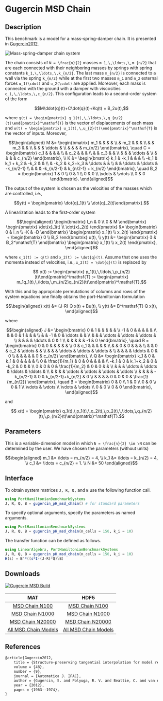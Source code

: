 # Gugercin MSD Chain

## Description

This benchmark is a model for a mass-spring-damper chain. It is presented in [Gugercin2012](#References).

![Mass-spring-damper chain system](assets/MSD_Chain.png)

The chain consists of ``N = \frac{n}{2}`` masses ``m_1,\,\ldots,\,m_{n/2}`` that are each connected with their neighboring masses by springs with spring constants ``k_1,\,\ldots,\,k_{n/2}``. The last mass ``m_{n/2}`` is connected to a wall via the spring ``k_{n/2}`` while at the first two masses ``m_1`` and ``m_2`` external forces ``u_1(\cdot)`` and ``u_2(\cdot)`` are applied. Moreover, each mass is connected with the ground with a damper with viscosities ``c_1,\,\ldots,\,c_{n/2}``. This configuration leads to a second-order system of the form
```math
M\ddot{q}(t)+C\dot{q}(t)+Kq(t) = B_2u(t),
```
where ``q(t) = \begin{pmatrix} q_1(t),\,\ldots,\,q_{n/2}(t)\end{pmatrix}^\mathsf{T}`` is the vector of displacements of each mass and ``u(t) = \begin{pmatrix} u_1(t),\,u_{2}(t)\end{pmatrix}^\mathsf{T}`` is the vector of inputs. Moreover, 
```math
\begin{aligned}
M &= \begin{bmatrix} m_1 & & & & \\ & m_2 & & & \\ & & m_3 & & \\ & & & \ddots & \\ & & & & m_{n/2} \end{bmatrix}, \quad C = \begin{bmatrix} c_1 & & & & \\ & c_2 & & & \\ & & c_3 & & \\ & & & \ddots & \\ & & & & c_{n/2} \end{bmatrix}, \\
K &= \begin{bmatrix} k_1 & -k_1 & & & \\ -k_1 & k_1 + k_2 & -k_2 & & \\ & -k_2 & k_2+k_3 & \ddots & & \\ & & \ddots & \ddots & -k_{n/2-1} \\ & & & -k_{n/2-1} & k_{n/2-1} + k_{n/2} \end{bmatrix}, \quad B_2 = \begin{bmatrix} 1 & 0 \\
0 & 1 \\ 0 & 0 \\ \vdots & \vdots \\ 0 & 0 \end{bmatrix}.
\end{aligned}
```

The output of the system is chosen as the velocities of the masses which are controlled, i.e.,
```math
y(t) = \begin{pmatrix} \dot{q}_1(t) \\ \dot{q}_2(t)\end{pmatrix}.
```

A linearization leads to the first-order system
```math
\begin{aligned}
\begin{bmatrix} I_n & 0 \\ 0 & M \end{bmatrix} \begin{pmatrix} \dot{x}_1(t) \\ \dot{x}_2(t) \end{pmatrix}  &=
\begin{bmatrix} 0 & I_n \\ -K & -D \end{bmatrix} \begin{pmatrix} x_1(t) \\ x_2(t) \end{pmatrix} + \begin{bmatrix} 0 \\ B_2 \end{bmatrix} u(t), \\
y(t) &= \begin{bmatrix} 0 & B_2^\mathsf{T} \end{bmatrix} \begin{pmatrix} x_1(t) \\ x_2(t) \end{pmatrix},
\end{aligned}
```
where ``x_1(t) := q(t)`` and ``x_2(t) := \dot{q}(t)``. Assume that one uses the momenta instead of velocities, i.e., ``x_2(t) = \dot{q}(t)`` is replaced by
```math
  p(t) := \begin{pmatrix} p_1(t),\,\ldots,\,p_{n/2}(t)\end{pmatrix}^\mathsf{T} := \begin{pmatrix} m_1q_1(t),\,\ldots,\,m_{n/2}q_{n/2}(t)\end{pmatrix}^\mathsf{T}.
```
With this and by appropriate permutations of columns and rows of the system equations one finally obtains the port-Hamiltonian formulation
```math
\begin{aligned}
x(t) &= (J-R) Q x(t) + Bu(t), \\
y(t) &= B^\mathsf{T} Q x(t),
\end{aligned}
```
where
```math
\begin{aligned}
 J &= \begin{bmatrix} 0 & 1 & & & & & \\ -1 & 0 & & & & & \\ & & 0 & 1 & & & \\ & & -1 & 0 & \ddots & & \\ & & & \ddots & \ddots & \ddots & \\  & & & & \ddots & 0 & 1 \\  & & & & & -1 & 0 \end{bmatrix}, \quad 
 R = \begin{bmatrix} 0 & 0 & & & & & \\ 0 & c_1 & & & & & \\ & & 0 & 0 & & & \\ & & 0 & c_2 & \ddots & & \\ & & & \ddots & \ddots & \ddots & \\  & & & & \ddots & 0 & 0 \\  & & & & & 0 & c_{n/2} \end{bmatrix}, \\
 Q &= \begin{bmatrix} k_1 & 0 & k_1 & 0 & & & & \\ 0 & \frac{1}{m_1} & 0 & 0 & & & & \\ -k_1 & 0 & k_1+k_2 & 0 & -k_2 & 0 & & \\ 0 & 0 & 0 & \frac{1}{m_2} & 0 & 0 & & \\ & & & \ddots & \ddots & \ddots & \ddots & \\ & & & & \ddots & \ddots &  \ddots & \ddots \\ &  & & & -k_{n/2-1} & 0 & k_{n/2-1}+k_{n/2} & 0 \\ & & & & 0 & 0 & 0 & \frac{1}{m_{n/2}} \end{bmatrix}, \quad B = \begin{bmatrix} 0 & 0 \\ 1 & 0 \\ 0 & 0 \\ 0 & 1 \\ \vdots & \vdots \\ \vdots & \vdots \\ 0 & 0 \\ 0 & 0 \end{bmatrix},
\end{aligned}
```
and 
```math
 x(t) = \begin{pmatrix} q_1(t),\,p_1(t),\,q_2(t),\,p_2(t),\,\ldots,\,q_{n/2}(t),\,p_{n/2}(t)\end{pmatrix}^\mathsf{T}.
```
## Parameters
This is a variable-dimension model in which ``N = \frac{n}{2} \in \N`` can be determined by the user. We have chosen the parameters (without units)
```math
\begin{aligned}
 m_1 &= \ldots = m_{n/2} = 4, \\
 k_1 &= \ldots = k_{n/2} = 4, \\
 c_1 &= \ldots = c_{n/2} = 1. \\
 N &= 50
\end{aligned}
```
## Interface

To obtain system matrices ``J, R, Q,`` and ``B`` use the following function call.
```julia
using PortHamiltonianBenchmarkSystems
J, R, Q, B = gugercin_pH_msd_chain() # for standard parameters
```

To specify optional arguments, specify the parameters as named arguments.
```julia
using PortHamiltonianBenchmarkSystems
J, R, Q, B = gugercin_pH_msd_chain(n_cells = 150, k_i = 10)
```

The transfer function can be defined as follows.
```julia
using LinearAlgebra, PortHamiltonianBenchmarkSystems
J, R, Q, B = gugercin_pH_msd_chain(n_cells = 150, k_i = 10)
H(s) = B'*((s*I-(J-R)*Q)\B)
```

## Downloads

[![Gugercin MSD Build](https://github.com/Algopaul/PortHamiltonianBenchmarkSystems/actions/workflows/create_gugercin_msd_systems.yaml/badge.svg)](https://github.com/Algopaul/PortHamiltonianBenchmarkSystems/actions/workflows/create_gugercin_msd_systems.yaml)

| MAT                                                                                                                                                      | HDF5                                                                                                                                                    |
| :------------------------------------------------------------------------------------------------------------------------------------------------------: | :-----------------------------------------------------------------------------------------------------------------------------------------------------: |
| [MSD Chain N100](https://nightly.link/Algopaul/PortHamiltonianBenchmarkSystems/workflows/create_gugercin_msd_systems.yaml/main/GugercinN100Mat.zip)      | [MSD Chain N100](https://nightly.link/Algopaul/PortHamiltonianBenchmarkSystems/workflows/create_gugercin_msd_systems.yaml/main/GugercinN100H5.zip)      |
| [MSD Chain N1000](https://nightly.link/Algopaul/PortHamiltonianBenchmarkSystems/workflows/create_gugercin_msd_systems.yaml/main/GugercinN1000Mat.zip)  | [MSD Chain N1000](https://nightly.link/Algopaul/PortHamiltonianBenchmarkSystems/workflows/create_gugercin_msd_systems.yaml/main/GugercinN1000H5.zip) |
| [MSD Chain N20000](https://nightly.link/Algopaul/PortHamiltonianBenchmarkSystems/workflows/create_gugercin_msd_systems.yaml/main/GugercinN20000Mat.zip)  | [MSD Chain N20000](https://nightly.link/Algopaul/PortHamiltonianBenchmarkSystems/workflows/create_gugercin_msd_systems.yaml/main/GugercinN20000H5.zip) |
| [All MSD Chain Models](https://nightly.link/Algopaul/PortHamiltonianBenchmarkSystems/workflows/create_gugercin_msd_systems.yaml/main/AllModelsMat.zip)  | [All MSD Chain Models](https://nightly.link/Algopaul/PortHamiltonianBenchmarkSystems/workflows/create_gugercin_msd_systems.yaml/main/AllModelsH5.zip) |


## References
```LaTeX
@article{Gugercin2012,
	title = {Structure-preserving tangential interpolation for model reduction of port-{Hamiltonian} systems},
	volume = {48},
	number = {9},
	journal = {Automatica J. IFAC},
	author = {Gugercin, S. and Polyuga, R. V. and Beattie, C. and van der Schaft, A.},
	year = {2012},
	pages = {1963--1974},
}
```
